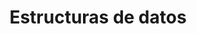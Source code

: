 ---
title: "Estructuras de datos"
type: docs
menu:
    apunte:
        identifier: "apunte-estructuras_de_datos"
        
weight: 50 # Las secciones se ordenan de forma ascendente por su peso
---